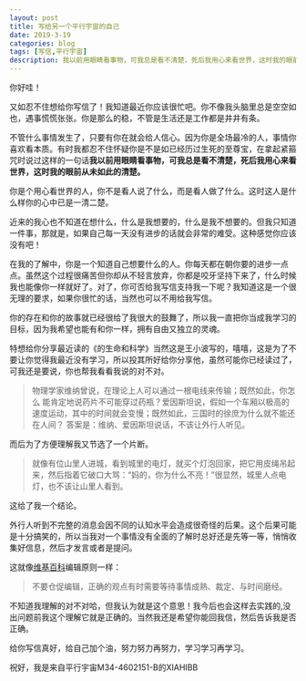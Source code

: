 ```yaml
---
layout: post
title: 写给另一个平行宇宙的自己
date: 2019-3-19
categories: blog
tags: [写信,平行宇宙]
description: 我以前用眼睛看事物，可我总是看不清楚，死后我用心来看世界，这时我的眼前从未如此的清楚。
---
```


你好哇！

又如忍不住想给你写信了！我知道最近你应该很忙吧。你不像我头脑里总是空空如也，遇事慌慌张张。你是那么的稳，不管是生活还是工作都是井井有条。

不管什么事情发生了，只要有你在就会给人信心。因为你是全场最冷的人，事情你喜欢看本质。有时我都忍不住怀疑你是不是如已经历过生死的至尊宝，在拿起紧箍咒时说过这样的一句话**我以前用眼睛看事物，可我总是看不清楚，死后我用心来看世界，这时我的眼前从未如此的清楚。**

你是个用心看世界的人，你不是看人说了什么，而是看人做了什么。这时这人是什么样你的心中已是一清二楚。

近来的我心也不知道在想什么，什么是我想要的，什么是我不想要的。但我只知道一件事，那就是，如果自己每一天没有进步的话就会非常的难受。这种感觉你应该没有吧！

在我的了解中，你是一个知道自己想要什么的人。你每天都在朝你要的进步一点点。虽然这个过程很痛苦但你却从不轻言放弃，你都是咬牙坚持下来了，什么时候我也能像你一样就好了。对了，你可否给我写信支持我一下呢？我知道这是一个很无理的要求，如果你很忙的话，当然也可以不用给我写信。

你的存在和你的故事就已经很给了我很大的鼓舞了，所以我一直把你当成我学习的目标，因为我希望也能有和你一样，拥有自由又独立的灵魂。

特想给你分享最近读的《的生命和科学》当然这是王小波写的，嘻嘻，这是为了不要让你觉得我最近没有学习，所以投其所好给你分享他，虽然可能你已经读过了，可我还是要说，你也帮我看看我说的对不对。

> 物理学家维纳曾说，在理论上人可以通过一根电线来传输；既然如此，你怎么 能肯定地说药片不可能穿过药瓶？爱因斯坦说，假如一个车厢以极高的速度运动，其中的时间就会变慢；既然如此，三国时的徐庶为什么就不能还在人间？ 答案是：维纳、爱因斯坦说话，不该让外行人听见。

而后为了方便理解我又节选了一个片断。

> 就像有位山里人进城，看到城里的电灯，就买个灯泡回家，把它用皮绳吊起来，然后指着它破口大骂：“妈的，你为什么不亮！”很显然，城里人点电灯，也不该让山里人看到。

这给了我一个结论。

外行人听到不完整的消息会因不同的认知水平会造成很奇怪的后果。这个后果可能是十分搞笑的，所以当我对一个事情没有全面的了解时总好还是先等一等，悄悄收集好信息，然后才发言或者是提问。

这就像[维基百科](https://dwz.cn/UMLGcWHI)编辑原则一样：

>不要仓促编辑，正确的观点有时需要等待事情成熟、裁定、与时间磨经。

不知道我理解的对不对哈，但我认为就是这个意思！我今后也会这样去实践的,没出问题前我这个理解它就是正确的。当然我还是希望你能回我信，然后告诉我是否正确。

给你写信真好，给自己加个油，努力努力再努力，学习学习再学习。

祝好，我是来自平行宇宙M34-4602151-B的XIAHIBB
